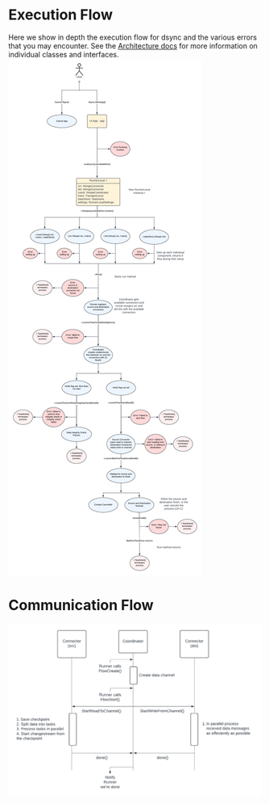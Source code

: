 # Execution Flow

Here we show in depth the execution flow for dsync and the various errors that you may encounter. 
See the [Architecture docs](Architecture.md) for more information on individual classes and interfaces.
![Execution Flow](../diagrams/ExecutionFlow.png)

# Communication Flow
![Communication Diagram](../diagrams/CommunicationDiagram.png)

